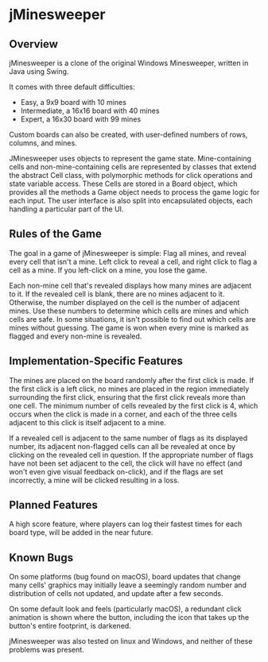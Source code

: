 # jMinesweeper

## Overview

jMinesweeper is a clone of the original Windows Minesweeper, written in Java 
using Swing. 

It comes with three default difficulties:

* Easy, a 9x9 board with 10 mines
* Intermediate, a 16x16 board with 40 mines
* Expert, a 16x30 board with 99 mines

Custom boards can also be created, with user-defined numbers of rows, columns,
and mines.

JMinesweeper uses objects to represent the game state. Mine-containing cells
and non-mine-containing cells are represented by classes that extend the
abstract Cell class, with polymorphic methods for click operations and state
variable access. These Cells are stored in a Board object, which provides all
the methods a Game object needs to process the game logic for each input. The
user interface is also split into encapsulated objects, each handling a
particular part of the UI.

## Rules of the Game

The goal in a game of jMinesweeper is simple: Flag all mines, and reveal every
cell that isn't a mine. Left click to reveal a cell, and right click to flag a
cell as a mine. If you left-click on a mine, you lose the game.

Each non-mine cell that's revealed displays how many mines are adjacent to it.
If the revealed cell is blank, there are no mines adjacent to it. Otherwise,
the number displayed on the cell is the number of adjacent mines. Use these
numbers to determine which cells are mines and which cells are safe. In some
situations, it isn't possible to find out which cells are mines without
guessing. The game is won when every mine is marked as flagged and every
non-mine is revealed.

## Implementation-Specific Features

The mines are placed on the board randomly after the first click is made. If
the first click is a left click, no mines are placed in the region immediately 
surrounding the first click, ensuring that the first click reveals more than 
one cell. The minimum number of cells revealed by the first click is 4, which
occurs when the click is made in a corner, and each of the three cells adjacent
to this click is itself adjacent to a mine.

If a revealed cell is adjacent to the same number of flags as its displayed
number, its adjacent non-flagged cells can all be revealed at once by clicking
on the revealed cell in question. If the appropriate number of flags have not
been set adjacent to the cell, the click will have no effect (and won't even
give visual feedback on-click), and if the flags are set incorrectly, a mine
will be clicked resulting in a loss.

## Planned Features

A high score feature, where players can log their fastest times for each board
type, will be added in the near future.

## Known Bugs

On some platforms (bug found on macOS), board updates that change many cells'
graphics may initially leave a seemingly random number and distribution of
cells not updated, and update after a few seconds.

On some default look and feels (particularly macOS), a redundant click
animation is shown where the button, including the icon that takes up the
button's entire footprint, is darkened. 

jMinesweeper was also tested on linux and Windows, and neither of these
problems was present.
